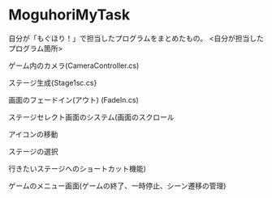 # MoguhoriMyTask
自分が「もぐほり！」で担当したプログラムをまとめたもの。
<自分が担当したプログラム箇所>　

ゲーム内のカメラ(CameraController.cs)

ステージ生成{Stage1sc.cs}

画面のフェードイン(アウト) (FadeIn.cs)

ステージセレクト画面のシステム(画面のスクロール

アイコンの移動

ステージの選択

行きたいステージへのショートカット機能)

ゲームのメニュー画面(ゲームの終了、一時停止、シーン遷移の管理)
